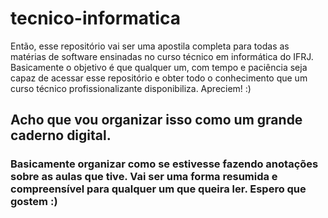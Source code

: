 # tecnico-informatica

Então, esse repositório vai ser uma apostila completa para todas as matérias de software ensinadas no curso técnico em informática do IFRJ.
Basicamente o objetivo é que qualquer um, com tempo e paciência seja capaz de acessar esse repositório e obter todo o conhecimento que um curso técnico profissionalizante disponibiliza.
Apreciem! :)

## Acho que vou organizar isso como um grande caderno digital.
### Basicamente organizar como se estivesse fazendo anotações sobre as aulas que tive. Vai ser uma forma resumida e compreensível para qualquer um que queira ler. Espero que gostem :)

